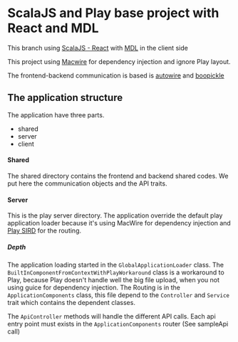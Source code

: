 # ScalaJS and Play base project with React and MDL

This branch using [ScalaJS - React](https://github.com/japgolly/scalajs-react) with [MDL](http://www.getmdl.io/) in the client side

This project using [Macwire](https://github.com/adamw/macwire) for dependency injection and ignore Play layout.

The frontend-backend communication is based is [autowire](https://github.com/lihaoyi/autowire) and [boopickle](https://github.com/ochrons/boopickle)

## The application structure

The application have three parts.

* shared
* server
* client

#### Shared

The shared directory contains the frontend and backend shared codes. We put here the communication objects and the API traits.

#### Server

This is the play server directory. The application override the default play application loader because it's using MacWire for dependency injection and [Play SIRD](https://www.playframework.com/documentation/2.4.x/ScalaSirdRouter) for the routing.

##### Depth

The application loading started in the `GlobalApplicationLoader` class. The `BuiltInComponentFromContextWithPlayWorkaround` class is a workaround to Play, because Play doesn't handle well the big file upload, when you not using guice for dependency injection.
The Routing is in the `ApplicationComponents` class, this file depend to the `Controller` and `Service` trait which contains the dependent classes.

The `ApiController` methods will handle the different API calls. Each api entry point must exists in the `ApplicationComponents` router (See sampleApi call)
